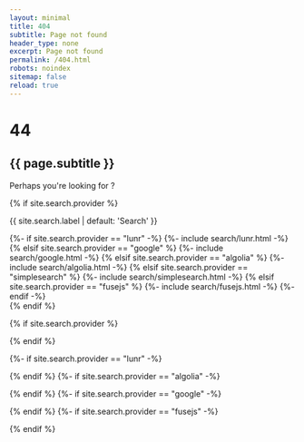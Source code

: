 ```yaml
---
layout: minimal
title: 404
subtitle: Page not found
header_type: none
excerpt: Page not found
permalink: /404.html
robots: noindex
sitemap: false
reload: true
---
```


<div class="my-auto text-center">
  <h1 {% if site.search.provider %}{% else %}class="display-1 font-weight-bold" {% endif %}>4<i class="fa fa-times-circle"></i>4</h1>
  <h2>{{ page.subtitle }}</h2>
</div>

<main class="container-lg pt-2 pb-5 {% if site.search.provider %}flex-fill{% endif %}">
  <!-- (c) Ben Balter https://ben.balter.com/2022/06/30/helpful-404s-for-jekyll-and-github-pages/ -->
  <div class="row">
    <div class="col-md-8 offset-md-2 my-0 text-center">
      <div class="alert alert-warning text-center" role="alert">
        <p class="font-weight-bold my-0 py-1">Perhaps you're looking for <span id="four-oh-four-suggestion"></span>?</p>
      </div>
    </div>
  </div>
  {% if site.search.provider %}
  <div class="row">
    <div class="col-lg-8 offset-lg-2 my-auto text-center">
      <p class="lead font-weight-bold">{{ site.search.label | default: 'Search' }} <i class="fa fa-search" aria-hidden="true"></i></p>
      {%- if site.search.provider == "lunr" -%}
      {%- include search/lunr.html -%}
      {% elsif site.search.provider == "google" %}
      {%- include search/google.html -%}
      {% elsif site.search.provider == "algolia" %}
      {%- include search/algolia.html -%}
      {% elsif site.search.provider == "simplesearch" %}
      {%- include search/simplesearch.html -%}
      {% elsif site.search.provider == "fusejs" %}
      {%- include search/fusejs.html -%}
      {%- endif -%}
    </div>
  </div>
  {% endif %}
</main>

<script src="{{ '/assets/js/better404/better404.js' | absolute_url }}"></script>
{% if site.search.provider %}
<script src="https://code.jquery.com/jquery-3.5.1.slim.min.js" integrity="sha384-DfXdz2htPH0lsSSs5nCTpuj/zy4C+OGpamoFVy38MVBnE+IbbVYUew+OrCXaRkfj" crossorigin="anonymous"></script>
<script src="https://cdn.jsdelivr.net/npm/popper.js@1.16.0/dist/umd/popper.min.js" integrity="sha384-Q6E9RHvbIyZFJoft+2mJbHaEWldlvI9IOYy5n3zV9zzTtmI3UksdQRVvoxMfooAo" crossorigin="anonymous"></script>
<script src="https://stackpath.bootstrapcdn.com/bootstrap/4.5.0/js/bootstrap.min.js" integrity="sha384-OgVRvuATP1z7JjHLkuOU7Xw704+h835Lr+6QL9UvYjZE3Ipu6Tp75j7Bh/kR0JKI" crossorigin="anonymous"></script>
{% endif %}

{%- if site.search.provider == "lunr" -%}
<style>
  @import url('https://fonts.googleapis.com/css2?family=Heebo:wght@300&display=swap');

  .lunr {
    font-family: 'Heebo', sans-serif;
    background-color: black;
    color: white;
  }
</style>
<script src="https://unpkg.com/lunr/lunr.min.js"></script>
<script src="{{ '/assets/js/lunr/lunr-store.js' | absolute_url }}"></script>
<script src="{{ '/assets/js/lunr/lunr-search.js' | absolute_url }}"></script>
{% endif %}
{%- if site.search.provider == "algolia" -%}
<script src="https://cdn.jsdelivr.net/npm/algoliasearch@4/dist/algoliasearch-lite.umd.js"></script>
<script src="https://cdn.jsdelivr.net/npm/instantsearch.js@4"></script>
<script src="{{ '/assets/js/algolia/algolia-search.js' | absolute_url }}"></script>
{% endif %}
{%- if site.search.provider == "google" -%}
<script src="{{ '/assets/js/google/google-search.js' | absolute_url }}"></script>
{% endif %}
{%- if site.search.provider == "fusejs" -%}
<script src="https://cdn.jsdelivr.net/npm/fuse.js@7.1.0/dist/fuse.min.js"></script>
<script src="{{ '/assets/js/fusejs/fusejs-store.js' | absolute_url }}"></script>
<script src="{{ '/assets/js/fusejs/fusejs-search.min.js' | absolute_url }}"></script>
{% endif %}
